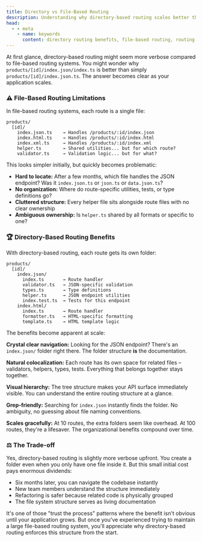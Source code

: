 ```yaml
---
title: Directory vs File-Based Routing
description: Understanding why directory-based routing scales better than file-based routing for organizing large applications with clear navigation, colocalization, and visual hierarchy.
head:
  - - meta
    - name: keywords
      content: directory routing benefits, file-based routing, routing comparison, scalability, code organization, folder structure, routing patterns
---
```


At first glance, directory-based routing might seem more verbose compared to file-based routing systems.
You might wonder why `products/[id]/index.json/index.ts` is better than simply `products/[id]/index.json.ts`.
The answer becomes clear as your application scales.

### ⚠️ File-Based Routing Limitations

In file-based routing systems, each route is a single file:

```
products/
  [id]/
    index.json.ts    → Handles /products/:id/index.json
    index.html.ts    → Handles /products/:id/index.html
    index.xml.ts     → Handles /products/:id/index.xml
    helper.ts        → Shared utilities... but for which route?
    validator.ts     → Validation logic... but for what?
```

This looks simpler initially, but quickly becomes problematic:

- **Hard to locate:** After a few months, which file handles the JSON endpoint? Was it `index.json.ts` or `json.ts` or `data.json.ts`?
- **No organization:** Where do route-specific utilities, tests, or type definitions go?
- **Cluttered structure:** Every helper file sits alongside route files with no clear ownership
- **Ambiguous ownership:** Is `helper.ts` shared by all formats or specific to one?

### 🏆 Directory-Based Routing Benefits

With directory-based routing, each route gets its own folder:

```
products/
  [id]/
    index.json/
      index.ts       → Route handler
      validator.ts   → JSON-specific validation
      types.ts       → Type definitions
      helper.ts      → JSON endpoint utilities
      index.test.ts  → Tests for this endpoint
    index.html/
      index.ts       → Route handler
      formatter.ts   → HTML-specific formatting
      template.ts    → HTML template logic
```

The benefits become apparent at scale:

**Crystal clear navigation:** Looking for the JSON endpoint? There's an `index.json/` folder right there. The folder structure **is** the documentation.

**Natural colocalization:** Each route has its own space for related files – validators, helpers, types, tests. Everything that belongs together stays together.

**Visual hierarchy:** The tree structure makes your API surface immediately visible. You can understand the entire routing structure at a glance.

**Grep-friendly:** Searching for `index.json` instantly finds the folder. No ambiguity, no guessing about file naming conventions.

**Scales gracefully:** At 10 routes, the extra folders seem like overhead. At 100 routes, they're a lifesaver. The organizational benefits compound over time.

### ⚖️ The Trade-off

Yes, directory-based routing is slightly more verbose upfront. You create a folder even when you only have one file inside it. But this small initial cost pays enormous dividends:

- Six months later, you can navigate the codebase instantly
- New team members understand the structure immediately
- Refactoring is safer because related code is physically grouped
- The file system structure serves as living documentation

It's one of those "trust the process" patterns where the benefit isn't obvious until your application grows.
But once you've experienced trying to maintain a large file-based routing system,
you'll appreciate why directory-based routing enforces this structure from the start.

